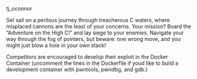 tj_oconnor

Set sail on a perilous journey through treacherous C waters, where misplaced cannons are the least of your concerns. Your mission? Board the “Adventure on the High C!” and lay siege to your enemies. Navigate your way through the fog of pointers, but beware: one wrong move, and you might just blow a hole in your own stack!

Competitors are encouraged to develop their exploit in the Docker Container (uncomment the lines in the Dockerfile if youd like to build a development container with pwntools, pwndbg, and gdb.)
